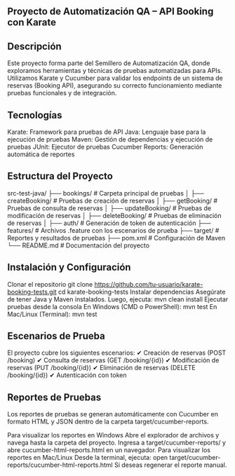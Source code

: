 Proyecto de Automatización QA – API Booking con Karate
----------------------------------------------------------
Descripción
----------------------------------------------------------
Este proyecto forma parte del Semillero de Automatización QA, donde exploramos herramientas y técnicas de pruebas automatizadas para APIs. Utilizamos Karate y Cucumber para validar los endpoints de un sistema de reservas (Booking API), asegurando su correcto funcionamiento mediante pruebas funcionales y de integración.

Tecnologías
----------------------------------------------------------
 Karate: Framework para pruebas de API
 Java: Lenguaje base para la ejecución de pruebas
 Maven: Gestión de dependencias y ejecución de pruebas
 JUnit: Ejecutor de pruebas
 Cucumber Reports: Generación automática de reportes

Estructura del Proyecto
----------------------------------------------------------
src-test-java/
├── bookings/                     # Carpeta principal de pruebas
│   ├── createBooking/             # Pruebas de creación de reservas
│   ├── getBooking/                # Pruebas de consulta de reservas
│   ├── updateBooking/             # Pruebas de modificación de reservas
│   ├── deleteBooking/             # Pruebas de eliminación de reservas
│   ├── auth/                      # Generación de token de autenticación
├── features/                      # Archivos .feature con los escenarios de prueba
├── target/                        # Reportes y resultados de pruebas
├── pom.xml                         # Configuración de Maven
└── README.md                      # Documentación del proyecto

Instalación y Configuración
----------------------------------------------------------
Clonar el repositorio
 git clone https://github.com/tu-usuario/karate-booking-tests.git
 cd karate-booking-tests
Instalar dependencias
Asegúrate de tener Java y Maven instalados. Luego, ejecuta:
 mvn clean install
Ejecutar pruebas desde la consola
 En Windows (CMD o PowerShell):
 mvn test
En Mac/Linux (Terminal):
 mvn test

Escenarios de Prueba
----------------------------------------------------------
El proyecto cubre los siguientes escenarios:
✔ Creación de reservas (POST /booking)
✔ Consulta de reservas (GET /booking/{id})
✔ Modificación de reservas (PUT /booking/{id})
✔ Eliminación de reservas (DELETE /booking/{id})
✔ Autenticación con token

Reportes de Pruebas
----------------------------------------------------------
Los reportes de pruebas se generan automáticamente con Cucumber en formato HTML y JSON dentro de la carpeta target/cucumber-reports.

Para visualizar los reportes en Windows
Abre el explorador de archivos y navega hasta la carpeta del proyecto.
Ingresa a target/cucumber-reports/ y abre cucumber-html-reports.html en un navegador.
Para visualizar los reportes en Mac/Linux
Desde la terminal, ejecuta:
open target/cucumber-reports/cucumber-html-reports.html
Si deseas regenerar el reporte manual.
